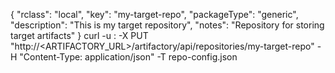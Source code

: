 {
  "rclass": "local",
  "key": "my-target-repo",
  "packageType": "generic",
  "description": "This is my target repository",
  "notes": "Repository for storing target artifacts"
}
curl -u <USERNAME>:<PASSWORD> -X PUT "http://<ARTIFACTORY_URL>/artifactory/api/repositories/my-target-repo" -H "Content-Type: application/json" -T repo-config.json
